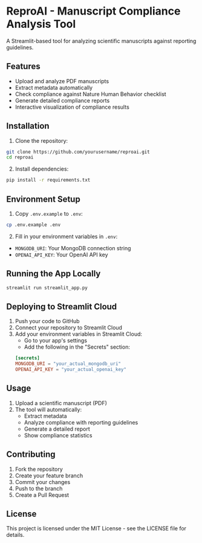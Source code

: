 # ReproAI - Manuscript Compliance Analysis Tool

A Streamlit-based tool for analyzing scientific manuscripts against reporting guidelines.

## Features

- Upload and analyze PDF manuscripts
- Extract metadata automatically
- Check compliance against Nature Human Behavior checklist
- Generate detailed compliance reports
- Interactive visualization of compliance results

## Installation

1. Clone the repository:
```bash
git clone https://github.com/yourusername/reproai.git
cd reproai
```

2. Install dependencies:
```bash
pip install -r requirements.txt
```

## Environment Setup

1. Copy `.env.example` to `.env`:
```bash
cp .env.example .env
```

2. Fill in your environment variables in `.env`:
- `MONGODB_URI`: Your MongoDB connection string
- `OPENAI_API_KEY`: Your OpenAI API key

## Running the App Locally

```bash
streamlit run streamlit_app.py
```

## Deploying to Streamlit Cloud

1. Push your code to GitHub
2. Connect your repository to Streamlit Cloud
3. Add your environment variables in Streamlit Cloud:
   - Go to your app's settings
   - Add the following in the "Secrets" section:
   ```toml
   [secrets]
   MONGODB_URI = "your_actual_mongodb_uri"
   OPENAI_API_KEY = "your_actual_openai_key"
   ```

## Usage

1. Upload a scientific manuscript (PDF)
2. The tool will automatically:
   - Extract metadata
   - Analyze compliance with reporting guidelines
   - Generate a detailed report
   - Show compliance statistics

## Contributing

1. Fork the repository
2. Create your feature branch
3. Commit your changes
4. Push to the branch
5. Create a Pull Request

## License

This project is licensed under the MIT License - see the LICENSE file for details.
